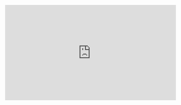 ﻿<iframe width="560" height="315" src="https://www.youtube.com/embed/0Eh0gw0VQ_A?list=PL1DEQjXG2xnJOSQf2421r1S040NkvCApp" frameborder="0" allowfullscreen></iframe>
